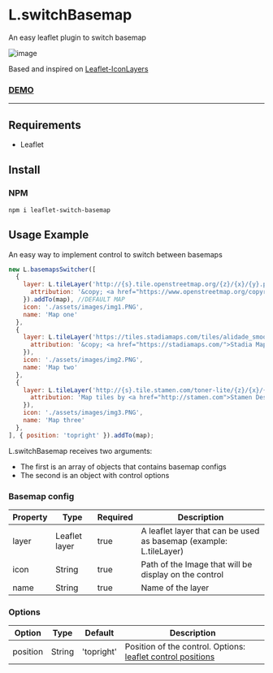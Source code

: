 # L.switchBasemap
An easy leaflet plugin to switch basemap

![image](https://user-images.githubusercontent.com/57905996/151415980-efef5fd8-6a97-4a05-b69c-cfd09c830edc.png)


Based and inspired on [Leaflet-IconLayers](https://github.com/ScanEx/Leaflet-IconLayers)

### [DEMO](https://elegant-meninsky-515912.netlify.app)

-----------------------------------------------------------------------------------
## Requirements

<ul>
  <li>Leaflet</li>
</ul>

## Install

### NPM

```
npm i leaflet-switch-basemap
```  

## Usage Example

An easy way to implement control to switch between basemaps

```javascript
new L.basemapsSwitcher([
  {
    layer: L.tileLayer('http://{s}.tile.openstreetmap.org/{z}/{x}/{y}.png', {
      attribution: '&copy; <a href="https://www.openstreetmap.org/copyright">OpenStreetMap</a> contributors'
    }).addTo(map), //DEFAULT MAP
    icon: './assets/images/img1.PNG',
    name: 'Map one'
  },
  {
    layer: L.tileLayer('https://tiles.stadiamaps.com/tiles/alidade_smooth/{z}/{x}/{y}{r}.png',{
      attribution: '&copy; <a href="https://stadiamaps.com/">Stadia Maps</a>, &copy; <a href="https://openmaptiles.org/">OpenMapTiles</a> &copy; <a href="http://openstreetmap.org">OpenStreetMap</a> contributors'
    }),
    icon: './assets/images/img2.PNG',
    name: 'Map two'
  },
  {
    layer: L.tileLayer('http://{s}.tile.stamen.com/toner-lite/{z}/{x}/{y}.png', {
      attribution: 'Map tiles by <a href="http://stamen.com">Stamen Design</a>, <a href="http://creativecommons.org/licenses/by/3.0">CC BY 3.0</a> &mdash; Map data &copy; <a href="http://openstreetmap.org">OpenStreetMap</a> contributors, <a href="http://creativecommons.org/licenses/by-sa/2.0/">CC-BY-SA</a>'
    }),
    icon: './assets/images/img3.PNG',
    name: 'Map three'
  },
], { position: 'topright' }).addTo(map);

```
L.switchBasemap receives two arguments:
<ul>
  <li>The first is an array of objects that contains basemap configs</li>
  <li>The second is an object with control options</li>
</ul>

### Basemap config

| Property | Type   | Required  | Description                         |
| ------------|--- | -------- | ----------------------------------------- |
| layer     | Leaflet layer | true     | A leaflet layer that can be used as basemap (example: L.tileLayer)            |
| icon | String |true| Path of the Image that will be display on the control |
| name | String  | true | Name of the layer |

### Options
| Option	  | Type | Default  | Description                       |
| ------------|--- | -------- | ----------------------------------------- |
| position	  |String | 'topright'    | Position of the control. Options: [leaflet control positions](https://docs.eegeo.com/eegeo.js/v0.1.665/docs/leaflet/L.Control/#control-positions) |
